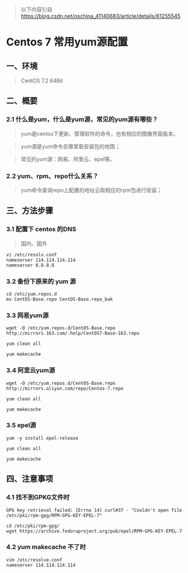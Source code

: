> 以下内容引自 https://blog.csdn.net/oschina_41140683/article/details/81255545


# Centos 7 常用yum源配置
## 一、环境
> CentOS 7.2 64Bit

## 二、概要
### 2.1 什么是yum，什么是yum源，常见的yum源有哪些？
> yum是centos下更新、管理软件的命令，也有相应的图像界面版本。

> yum源是yum命令去哪里取安装包的地图；

> 常见的yum源：网易、阿里云、epel等。

### 2.2 yum、rpm、repo什么关系？
> yum命令查询repo上配置的地址云取相应的rpm包进行安装；

## 三、方法步骤
### 3.1 配置下 centos 的DNS
> 国内、国外

```
vi /etc/resolv.conf
nameserver 114.114.114.114
nameserver 8.8.8.8
```

### 3.2 备份下原来的 yum 源

```
cd /etc/yum.repos.d
mv CentOS-Base.repo CentOS-Base.repo_bak
```

### 3.3 网易yum源
```
wget -O /etc/yum.repos.d/CentOS-Base.repo http://mirrors.163.com/.help/CentOS7-Base-163.repo

yum clean all

yum makecache
```

### 3.4 阿里云yum源

```
wget -O /etc/yum.repos.d/CentOS-Base.repo http://mirrors.aliyun.com/repo/Centos-7.repo

yum clean all

yum makecache
```

### 3.5 epel源

```
yum -y install epel-release

yum clean all

yum makecache
```

## 四、注意事项

### 4.1 找不到GPKG文件时

```
GPG key retrieval failed: [Errno 14] curl#37 - "Couldn't open file /etc/pki/rpm-gpg/RPM-GPG-KEY-EPEL-7"
```

```
cd /etc/pki/rpm-gpg/
wget https://archive.fedoraproject.org/pub/epel/RPM-GPG-KEY-EPEL-7
```

### 4.2  yum makecache 不了时

```
vim /etc/resolve.conf
nameserver 114.114.114.114
```

